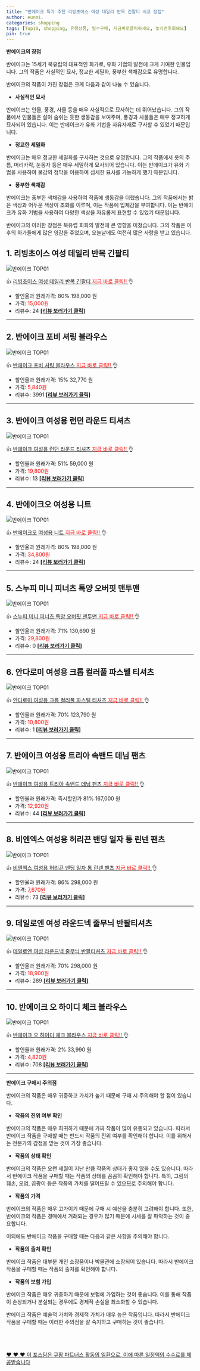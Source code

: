 ```yaml
---
title: "반에이크 특가 추천 리빙초이스 여성 데일리 반목 긴팔티 비교 장점"
author: eunmi.
categories: shopping
tags: [Top10, shopping, 유행상품, 필수구매, 지금바로클릭하세요, 놓치면후회해요]
pin: true
---
```

**반에이크의 장점**

반에이크는 15세기 북유럽의 대표적인 화가로, 유화 기법의 발전에 크게 기여한 인물입니다. 그의 작품은 사실적인 묘사, 정교한 세밀화, 풍부한 색채감으로 유명합니다.

반에이크의 작품이 가진 장점은 크게 다음과 같이 나눌 수 있습니다.

* **사실적인 묘사**

반에이크는 인물, 풍경, 사물 등을 매우 사실적으로 묘사하는 데 뛰어났습니다. 그의 작품에서 인물들은 살아 숨쉬는 듯한 생동감을 보여주며, 풍경과 사물들은 매우 정교하게 묘사되어 있습니다. 이는 반에이크가 유화 기법을 자유자재로 구사할 수 있었기 때문입니다.

* **정교한 세밀화**

반에이크는 매우 정교한 세밀화를 구사하는 것으로 유명합니다. 그의 작품에서 옷의 주름, 머리카락, 눈동자 등은 매우 세밀하게 묘사되어 있습니다. 이는 반에이크가 유화 기법을 사용하여 물감의 점막을 이용하여 섬세한 묘사를 가능하게 했기 때문입니다.

* **풍부한 색채감**

반에이크는 풍부한 색채감을 사용하여 작품에 생동감을 더했습니다. 그의 작품에서는 밝은 색상과 어두운 색상이 조화를 이루며, 이는 작품에 입체감을 부여합니다. 이는 반에이크가 유화 기법을 사용하여 다양한 색상을 자유롭게 표현할 수 있었기 때문입니다.

반에이크의 이러한 장점은 북유럽 회화의 발전에 큰 영향을 미쳤습니다. 그의 작품은 이후의 화가들에게 많은 영감을 주었으며, 오늘날에도 여전히 많은 사랑을 받고 있습니다.

   

## 1. 리빙초이스 여성 데일리 반목 긴팔티

![반에이크 TOP01](https://thumbnail6.coupangcdn.com/thumbnails/remote/230x230ex/image/vendor_inventory/d055/093b4b6c46aef38176b8a9d43e12654be2b59b871b5eca00171feb028e13.jpg)


👍 [리빙초이스 여성 데일리 반목 긴팔티 <font color=red> 지금 바로 클릭!! </font> ](https://link.coupang.com/re/AFFSDP?lptag=AF3617701&subid=GithubCoopas&pageKey=6973202245&traceid=V0-153&itemId=17014077190&vendorItemId=84228327153) 👌 


- 할인율과 원래가격: 80%  198,000   원
- 가격: <span style='color:red'>15,000원</span>
- 리뷰수: 24  [**[리뷰 보러가기 클릭]**](https://link.coupang.com/re/AFFSDP?lptag=AF3617701&subid=GithubCoopas&pageKey=6973202245&traceid=V0-153&itemId=17014077190&vendorItemId=84228327153)

---


   

## 2. 반에이크 포비 셔링 블라우스

![반에이크 TOP01](https://thumbnail10.coupangcdn.com/thumbnails/remote/230x230ex/image/rs_quotation_api/qlzh2t07/ffd851a5e999449f869366af199b42e2.jpg)


👍 [반에이크 포비 셔링 블라우스 <font color=red> 지금 바로 클릭!! </font> ](https://link.coupang.com/re/AFFSDP?lptag=AF3617701&subid=GithubCoopas&pageKey=6035066929&traceid=V0-153&itemId=11016503927&vendorItemId=78296178085) 👌 


- 할인율과 원래가격: 15%  32,770   원
- 가격: <span style='color:red'>5,840원</span>
- 리뷰수: 3991  [**[리뷰 보러가기 클릭]**](https://link.coupang.com/re/AFFSDP?lptag=AF3617701&subid=GithubCoopas&pageKey=6035066929&traceid=V0-153&itemId=11016503927&vendorItemId=78296178085)

---


   

## 3. 반에이크 여성용 런던 라운드 티셔츠

![반에이크 TOP01](https://thumbnail8.coupangcdn.com/thumbnails/remote/230x230ex/image/vendor_inventory/4e2e/e656e52f8df9540381ea89c6eae0d711347fa4a2221fb8174ba2b182820a.jpg)


👍 [반에이크 여성용 런던 라운드 티셔츠 <font color=red> 지금 바로 클릭!! </font> ](https://link.coupang.com/re/AFFSDP?lptag=AF3617701&subid=GithubCoopas&pageKey=5101941947&traceid=V0-153&itemId=6950920900&vendorItemId=74112984600) 👌 


- 할인율과 원래가격: 51%  59,000   원
- 가격: <span style='color:red'>19,800원</span>
- 리뷰수: 13  [**[리뷰 보러가기 클릭]**](https://link.coupang.com/re/AFFSDP?lptag=AF3617701&subid=GithubCoopas&pageKey=5101941947&traceid=V0-153&itemId=6950920900&vendorItemId=74112984600)

---


   

## 4. 반에이크오 여성용 니트

![반에이크 TOP01](https://thumbnail7.coupangcdn.com/thumbnails/remote/230x230ex/image/vendor_inventory/cec6/f7826d38412761e92c8e5d129bc921c000f22df2a097afb0140077127fbc.jpg)


👍 [반에이크오 여성용 니트 <font color=red> 지금 바로 클릭!! </font> ](https://link.coupang.com/re/AFFSDP?lptag=AF3617701&subid=GithubCoopas&pageKey=327756494&traceid=V0-153&itemId=1048562712&vendorItemId=81103719391) 👌 


- 할인율과 원래가격: 80%  198,000   원
- 가격: <span style='color:red'>34,800원</span>
- 리뷰수: 24  [**[리뷰 보러가기 클릭]**](https://link.coupang.com/re/AFFSDP?lptag=AF3617701&subid=GithubCoopas&pageKey=327756494&traceid=V0-153&itemId=1048562712&vendorItemId=81103719391)

---


   

## 5. 스누피 미니 피너츠 특양 오버핏 맨투맨

![반에이크 TOP01](https://thumbnail9.coupangcdn.com/thumbnails/remote/230x230ex/image/vendor_inventory/b1ca/5393e7191ebb59131f2b4061653afbecc579806077af0100765bc984b0e5.png)


👍 [스누피 미니 피너츠 특양 오버핏 맨투맨 <font color=red> 지금 바로 클릭!! </font> ](https://link.coupang.com/re/AFFSDP?lptag=AF3617701&subid=GithubCoopas&pageKey=6792685191&traceid=V0-153&itemId=16008115584&vendorItemId=84338733488) 👌 


- 할인율과 원래가격: 71%  130,690   원
- 가격: <span style='color:red'>29,800원</span>
- 리뷰수: 0  [**[리뷰 보러가기 클릭]**](https://link.coupang.com/re/AFFSDP?lptag=AF3617701&subid=GithubCoopas&pageKey=6792685191&traceid=V0-153&itemId=16008115584&vendorItemId=84338733488)

---


   

## 6. 안다로미 여성용 크롭 컬러풀 파스텔 티셔츠

![반에이크 TOP01](https://thumbnail10.coupangcdn.com/thumbnails/remote/230x230ex/image/retail/images/4201665741304624-94220a02-c20c-4908-8fc2-47f520e17da1.jpg)


👍 [안다로미 여성용 크롭 컬러풀 파스텔 티셔츠 <font color=red> 지금 바로 클릭!! </font> ](https://link.coupang.com/re/AFFSDP?lptag=AF3617701&subid=GithubCoopas&pageKey=5003334433&traceid=V0-153&itemId=6762195998&vendorItemId=74055000035) 👌 


- 할인율과 원래가격: 70%  123,790   원
- 가격: <span style='color:red'>10,800원</span>
- 리뷰수: 1  [**[리뷰 보러가기 클릭]**](https://link.coupang.com/re/AFFSDP?lptag=AF3617701&subid=GithubCoopas&pageKey=5003334433&traceid=V0-153&itemId=6762195998&vendorItemId=74055000035)

---


   

## 7. 반에이크 여성용 트리아 속밴드 데님 팬츠

![반에이크 TOP01](https://thumbnail10.coupangcdn.com/thumbnails/remote/230x230ex/image/rs_quotation_api/ftzsnso0/4a8fde052b394165ad7bb45d76c568a0.jpg)


👍 [반에이크 여성용 트리아 속밴드 데님 팬츠 <font color=red> 지금 바로 클릭!! </font> ](https://link.coupang.com/re/AFFSDP?lptag=AF3617701&subid=GithubCoopas&pageKey=5449461284&traceid=V0-153&itemId=8311521927&vendorItemId=75599402333) 👌 


- 할인율과 원래가격: 즉시할인가 81%  167,000   원
- 가격: <span style='color:red'>12,920원</span>
- 리뷰수: 44  [**[리뷰 보러가기 클릭]**](https://link.coupang.com/re/AFFSDP?lptag=AF3617701&subid=GithubCoopas&pageKey=5449461284&traceid=V0-153&itemId=8311521927&vendorItemId=75599402333)

---


   

## 8. 비엔엑스 여성용 허리끈 밴딩 일자 통 린넨 팬츠

![반에이크 TOP01](https://thumbnail7.coupangcdn.com/thumbnails/remote/230x230ex/image/retail/images/1770883402225971-d19bb30f-caa4-4fc5-b4b0-f328a97d434d.jpg)


👍 [비엔엑스 여성용 허리끈 밴딩 일자 통 린넨 팬츠 <font color=red> 지금 바로 클릭!! </font> ](https://link.coupang.com/re/AFFSDP?lptag=AF3617701&subid=GithubCoopas&pageKey=5572902703&traceid=V0-153&itemId=8882453105&vendorItemId=76169141670) 👌 


- 할인율과 원래가격: 86%  298,000   원
- 가격: <span style='color:red'>7,670원</span>
- 리뷰수: 73  [**[리뷰 보러가기 클릭]**](https://link.coupang.com/re/AFFSDP?lptag=AF3617701&subid=GithubCoopas&pageKey=5572902703&traceid=V0-153&itemId=8882453105&vendorItemId=76169141670)

---


   

## 9. 데일로엔 여성 라운드넥 줄무늬 반팔티셔츠

![반에이크 TOP01](https://thumbnail9.coupangcdn.com/thumbnails/remote/230x230ex/image/vendor_inventory/3767/82b0df686b482668288805ed3cdc43fe60c32c1d69e9f41950b38af00910.jpg)


👍 [데일로엔 여성 라운드넥 줄무늬 반팔티셔츠 <font color=red> 지금 바로 클릭!! </font> ](https://link.coupang.com/re/AFFSDP?lptag=AF3617701&subid=GithubCoopas&pageKey=7212472419&traceid=V0-153&itemId=18256164586&vendorItemId=85402775806) 👌 


- 할인율과 원래가격: 70%  298,000   원
- 가격: <span style='color:red'>18,900원</span>
- 리뷰수: 289  [**[리뷰 보러가기 클릭]**](https://link.coupang.com/re/AFFSDP?lptag=AF3617701&subid=GithubCoopas&pageKey=7212472419&traceid=V0-153&itemId=18256164586&vendorItemId=85402775806)

---


   

## 10. 반에이크 오 하이디 체크 블라우스

![반에이크 TOP01](https://thumbnail7.coupangcdn.com/thumbnails/remote/230x230ex/image/retail/images/2020/05/19/10/5/df79a3b9-5122-4e68-843e-3a823f8d9958.jpg)


👍 [반에이크 오 하이디 체크 블라우스 <font color=red> 지금 바로 클릭!! </font> ](https://link.coupang.com/re/AFFSDP?lptag=AF3617701&subid=GithubCoopas&pageKey=1608854231&traceid=V0-153&itemId=2747785294&vendorItemId=75031633926) 👌 


- 할인율과 원래가격: 2%  33,990   원
- 가격: <span style='color:red'>4,820원</span>
- 리뷰수: 708  [**[리뷰 보러가기 클릭]**](https://link.coupang.com/re/AFFSDP?lptag=AF3617701&subid=GithubCoopas&pageKey=1608854231&traceid=V0-153&itemId=2747785294&vendorItemId=75031633926)

---
**반에이크 구매시 주의점**

반에이크의 작품은 매우 귀중하고 가치가 높기 때문에 구매 시 주의해야 할 점이 있습니다.

* **작품의 진위 여부 확인**

반에이크의 작품은 매우 희귀하기 때문에 가짜 작품이 많이 유통되고 있습니다. 따라서 반에이크 작품을 구매할 때는 반드시 작품의 진위 여부를 확인해야 합니다. 이를 위해서는 전문가의 감정을 받는 것이 가장 좋습니다.

* **작품의 상태 확인**

반에이크의 작품은 오랜 세월이 지난 만큼 작품의 상태가 좋지 않을 수도 있습니다. 따라서 반에이크 작품을 구매할 때는 작품의 상태를 꼼꼼히 확인해야 합니다. 특히, 그림의 훼손, 오염, 곰팡이 등은 작품의 가치를 떨어뜨릴 수 있으므로 주의해야 합니다.

* **작품의 가격**

반에이크의 작품은 매우 고가이기 때문에 구매 시 예산을 충분히 고려해야 합니다. 또한, 반에이크의 작품은 경매에서 거래되는 경우가 많기 때문에 시세를 잘 파악하는 것이 중요합니다.

이외에도 반에이크 작품을 구매할 때는 다음과 같은 사항을 주의해야 합니다.

* **작품의 출처 확인**

반에이크 작품은 대부분 개인 소장품이나 박물관에 소장되어 있습니다. 따라서 반에이크 작품을 구매할 때는 작품의 출처를 확인해야 합니다.

* **작품의 보험 가입**

반에이크 작품은 매우 귀중하기 때문에 보험에 가입하는 것이 좋습니다. 이를 통해 작품이 손상되거나 분실되는 경우에도 경제적 손실을 최소화할 수 있습니다.

반에이크 작품은 예술적 가치와 경제적 가치가 매우 높은 작품입니다. 따라서 반에이크 작품을 구매할 때는 이러한 주의점을 잘 숙지하고 구매하는 것이 좋습니다.<br><br><br><br><br> [ ❤ ❤ ❤ 이 포스팅은 쿠팡 파트너스 활동의 일환으로, 이에 따른 일정액의 수수료를 제공받습니다](https://link.coupang.com/a/bcEFyh)
